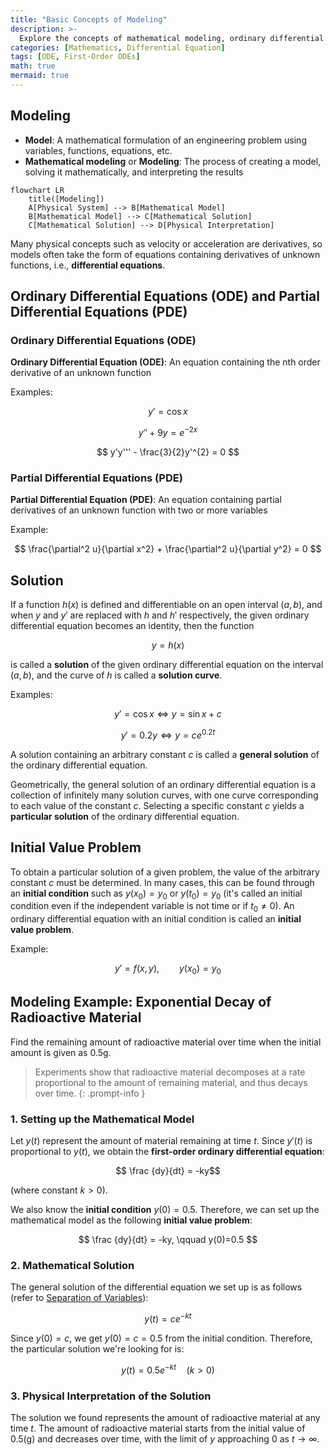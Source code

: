 ```yaml
---
title: "Basic Concepts of Modeling"
description: >-
  Explore the concepts of mathematical modeling, ordinary differential equations, partial differential equations, and initial value problems.
categories: [Mathematics, Differential Equation]
tags: [ODE, First-Order ODEs]
math: true
mermaid: true
---
```


## Modeling
- **Model**: A mathematical formulation of an engineering problem using variables, functions, equations, etc.
- **Mathematical modeling** or **Modeling**: The process of creating a model, solving it mathematically, and interpreting the results

```mermaid
flowchart LR
	title([Modeling])
	A[Physical System] --> B[Mathematical Model]
	B[Mathematical Model] --> C[Mathematical Solution]
	C[Mathematical Solution] --> D[Physical Interpretation]
```

Many physical concepts such as velocity or acceleration are derivatives, so models often take the form of equations containing derivatives of unknown functions, i.e., **differential equations**.

## Ordinary Differential Equations (ODE) and Partial Differential Equations (PDE)
### Ordinary Differential Equations (ODE)
**Ordinary Differential Equation (ODE)**: An equation containing the nth order derivative of an unknown function

Examples:

$$y' = \cos x$$

$$ y'' + 9y = e^{-2x} $$

$$ y'y''' - \frac{3}{2}y'^{2} = 0 $$


### Partial Differential Equations (PDE)
**Partial Differential Equation (PDE)**: An equation containing partial derivatives of an unknown function with two or more variables

Example:

$$ \frac{\partial^2 u}{\partial x^2} + \frac{\partial^2 u}{\partial y^2} = 0 $$

## Solution
If a function $h(x)$ is defined and differentiable on an open interval $(a, b)$, and when $y$ and $y'$ are replaced with $h$ and $h'$ respectively, the given ordinary differential equation becomes an identity, then the function

$$ y = h(x) $$

is called a **solution** of the given ordinary differential equation on the interval $(a, b)$, and the curve of $h$ is called a **solution curve**.

Examples:

$$ y'=\cos x \Leftrightarrow y=\sin x+c $$

$$ y'=0.2y \Leftrightarrow y=ce^{0.2t} $$

A solution containing an arbitrary constant $c$ is called a **general solution** of the ordinary differential equation.

Geometrically, the general solution of an ordinary differential equation is a collection of infinitely many solution curves, with one curve corresponding to each value of the constant $c$. Selecting a specific constant $c$ yields a **particular solution** of the ordinary differential equation.

## Initial Value Problem
To obtain a particular solution of a given problem, the value of the arbitrary constant $c$ must be determined. In many cases, this can be found through an **initial condition** such as $y(x_{0})=y_{0}$ or $y(t_{0})=y_{0}$ (it's called an initial condition even if the independent variable is not time or if $t_{0}\neq0$). An ordinary differential equation with an initial condition is called an **initial value problem**.

Example:

$$ y'=f(x,y),\qquad y(x_{0})=y_{0} $$

## Modeling Example: Exponential Decay of Radioactive Material
Find the remaining amount of radioactive material over time when the initial amount is given as 0.5g.
> Experiments show that radioactive material decomposes at a rate proportional to the amount of remaining material, and thus decays over time.
{: .prompt-info }

### 1. Setting up the Mathematical Model
Let $y(t)$ represent the amount of material remaining at time $t$. Since $y'(t)$ is proportional to $y(t)$, we obtain the **first-order ordinary differential equation**:

$$ \frac {dy}{dt} = -ky$$ 

(where constant $k>0$).

We also know the **initial condition** $y(0)=0.5$. Therefore, we can set up the mathematical model as the following **initial value problem**:

$$ \frac {dy}{dt} = -ky, \qquad y(0)=0.5 $$

### 2. Mathematical Solution
The general solution of the differential equation we set up is as follows (refer to [Separation of Variables](/posts/Separation-of-Variables/#modeling-example-radiocarbon-dating)):

$$ y(t)=ce^{-kt} $$

Since $y(0)=c$, we get $y(0)=c=0.5$ from the initial condition. Therefore, the particular solution we're looking for is:

$$ y(t)=0.5e^{-kt} \quad(k>0)$$

### 3. Physical Interpretation of the Solution
The solution we found represents the amount of radioactive material at any time $t$. The amount of radioactive material starts from the initial value of 0.5(g) and decreases over time, with the limit of $y$ approaching $0$ as $t \to \infty$.